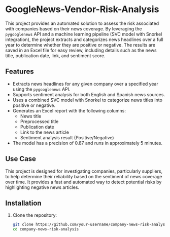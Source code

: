 # GoogleNews-Vendor-Risk-Analysis

This project provides an automated solution to assess the risk associated with companies based on their news coverage. By leveraging the `pygooglenews` API and a machine learning pipeline (SVC model with Snorkel integration), the project extracts and categorizes news headlines over a full year to determine whether they are positive or negative. The results are saved in an Excel file for easy review, including details such as the news title, publication date, link, and sentiment score.

## Features

- Extracts news headlines for any given company over a specified year using the `pygooglenews` API.
- Supports sentiment analysis for both English and Spanish news sources.
- Uses a combined SVC model with Snorkel to categorize news titles into positive or negative.
- Generates an Excel report with the following columns:
  - News title
  - Preprocessed title
  - Publication date
  - Link to the news article
  - Sentiment analysis result (Positive/Negative)
- The model has a precision of 0.87 and runs in approximately 5 minutes.

## Use Case

This project is designed for investigating companies, particularly suppliers, to help determine their reliability based on the sentiment of news coverage over time. It provides a fast and automated way to detect potential risks by highlighting negative news articles.

## Installation

1. Clone the repository:
   ```bash
   git clone https://github.com/your-username/company-news-risk-analysis.git
   cd company-news-risk-analysis

